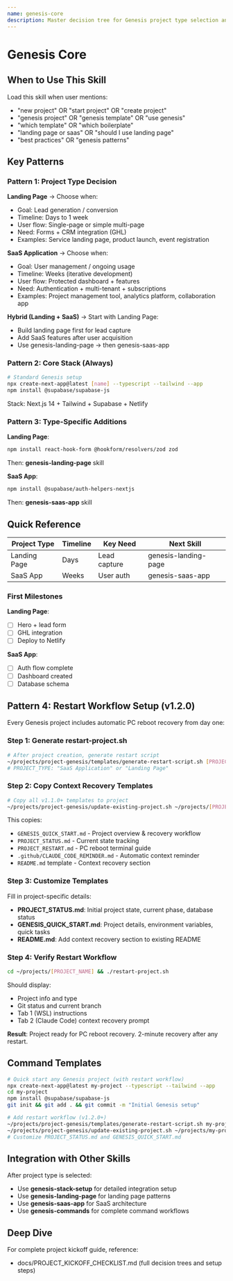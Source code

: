 ```yaml
---
name: genesis-core
description: Master decision tree for Genesis project type selection and initialization
---
```


# Genesis Core

## When to Use This Skill

Load this skill when user mentions:
- "new project" OR "start project" OR "create project"
- "genesis project" OR "genesis template" OR "use genesis"
- "which template" OR "which boilerplate"
- "landing page or saas" OR "should I use landing page"
- "best practices" OR "genesis patterns"

## Key Patterns

### Pattern 1: Project Type Decision

**Landing Page** → Choose when:
- Goal: Lead generation / conversion
- Timeline: Days to 1 week
- User flow: Single-page or simple multi-page
- Need: Forms + CRM integration (GHL)
- Examples: Service landing page, product launch, event registration

**SaaS Application** → Choose when:
- Goal: User management / ongoing usage
- Timeline: Weeks (iterative development)
- User flow: Protected dashboard + features
- Need: Authentication + multi-tenant + subscriptions
- Examples: Project management tool, analytics platform, collaboration app

**Hybrid (Landing + SaaS)** → Start with Landing Page:
- Build landing page first for lead capture
- Add SaaS features after user acquisition
- Use genesis-landing-page → then genesis-saas-app

### Pattern 2: Core Stack (Always)

```bash
# Standard Genesis setup
npx create-next-app@latest [name] --typescript --tailwind --app
npm install @supabase/supabase-js
```

Stack: Next.js 14 + Tailwind + Supabase + Netlify

### Pattern 3: Type-Specific Additions

**Landing Page**:
```bash
npm install react-hook-form @hookform/resolvers/zod zod
```
Then: **genesis-landing-page** skill

**SaaS App**:
```bash
npm install @supabase/auth-helpers-nextjs
```
Then: **genesis-saas-app** skill

## Quick Reference

| Project Type | Timeline | Key Need | Next Skill |
|--------------|----------|----------|------------|
| Landing Page | Days | Lead capture | genesis-landing-page |
| SaaS App | Weeks | User auth | genesis-saas-app |

### First Milestones

**Landing Page**:
- [ ] Hero + lead form
- [ ] GHL integration
- [ ] Deploy to Netlify

**SaaS App**:
- [ ] Auth flow complete
- [ ] Dashboard created
- [ ] Database schema

## Pattern 4: Restart Workflow Setup (v1.2.0)

Every Genesis project includes automatic PC reboot recovery from day one:

### Step 1: Generate restart-project.sh
```bash
# After project creation, generate restart script
~/projects/project-genesis/templates/generate-restart-script.sh [PROJECT_NAME] "[PROJECT_TYPE]"
# PROJECT_TYPE: "SaaS Application" or "Landing Page"
```

### Step 2: Copy Context Recovery Templates
```bash
# Copy all v1.1.0+ templates to project
~/projects/project-genesis/update-existing-project.sh ~/projects/[PROJECT_NAME]
```

This copies:
- `GENESIS_QUICK_START.md` - Project overview & recovery workflow
- `PROJECT_STATUS.md` - Current state tracking
- `PROJECT_RESTART.md` - PC reboot terminal guide
- `.github/CLAUDE_CODE_REMINDER.md` - Automatic context reminder
- `README.md` template - Context recovery section

### Step 3: Customize Templates
Fill in project-specific details:
- **PROJECT_STATUS.md**: Initial project state, current phase, database status
- **GENESIS_QUICK_START.md**: Project details, environment variables, quick tasks
- **README.md**: Add context recovery section to existing README

### Step 4: Verify Restart Workflow
```bash
cd ~/projects/[PROJECT_NAME] && ./restart-project.sh
```

Should display:
- Project info and type
- Git status and current branch
- Tab 1 (WSL) instructions
- Tab 2 (Claude Code) context recovery prompt

**Result**: Project ready for PC reboot recovery. 2-minute recovery after any restart.

## Command Templates

```bash
# Quick start any Genesis project (with restart workflow)
npx create-next-app@latest my-project --typescript --tailwind --app
cd my-project
npm install @supabase/supabase-js
git init && git add . && git commit -m "Initial Genesis setup"

# Add restart workflow (v1.2.0+)
~/projects/project-genesis/templates/generate-restart-script.sh my-project "SaaS Application"
~/projects/project-genesis/update-existing-project.sh ~/projects/my-project
# Customize PROJECT_STATUS.md and GENESIS_QUICK_START.md
```

## Integration with Other Skills

After project type is selected:
- Use **genesis-stack-setup** for detailed integration setup
- Use **genesis-landing-page** for landing page patterns
- Use **genesis-saas-app** for SaaS architecture
- Use **genesis-commands** for complete command workflows

## Deep Dive

For complete project kickoff guide, reference:
- docs/PROJECT_KICKOFF_CHECKLIST.md (full decision trees and setup steps)

